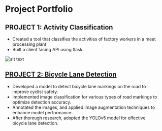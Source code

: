 # Project Portfolio

## PROJECT 1: Activity Classification

* Created a tool that classifies the activities of factory workers in a meat processing plant
* Built a client facing API using flask.

![alt text](image.jpg)



## [PROJECT 2: Bicycle Lane Detection](https://github.com/ShalmolyMondal/bicycle-lane-detector)

* Developed a model to detect bicycle lane markings on the road to improve cyclist safety.
* Implemented image classification for various types of road markings to optimize detection accuracy.
* Annotated the images, and applied image augmentation techniques to enhance model performance.
* After thorough research, adopted the YOLOv5 model for effective bicycle lane detection.
